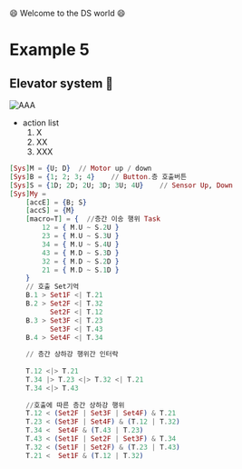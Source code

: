 :smile: Welcome to the DS world  :smile:
# Example 5 

## Elevator system :jeans:


 ![AAA](./ex5.dio.png)
 
  - action list 
    1. X
    2. XX
    3. XXX


```ex
[Sys]M = {U; D}  // Motor up / down
[Sys]B = {1; 2; 3; 4}    // Button.층 호출버튼
[Sys]S = {1D; 2D; 2U; 3D; 3U; 4U}    // Sensor Up, Down
[Sys]My =
    [accE] = {B; S}
    [accS] = {M}
    [macro=T] = {  //층간 이송 행위 Task
        12 = { M.U ~ S.2U }
        23 = { M.U ~ S.3U }
        34 = { M.U ~ S.4U }
        43 = { M.D ~ S.3D }
        32 = { M.D ~ S.2D }
        21 = { M.D ~ S.1D }
    }
    // 호출 Set기억 
    B.1 > Set1F <| T.21
    B.2 > Set2F <| T.32
          Set2F <| T.12
    B.3 > Set3F <| T.23
          Set3F <| T.43
    B.4 > Set4F <| T.34  
    
    // 층간 상하강 행위간 인터락
    
    T.12 <|> T.21
    T.34 |> T.23 <|> T.32 <| T.21
    T.34 <|> T.43
    
    //호출에 따른 층간 상하강 행위   
    T.12 < (Set2F | Set3F | Set4F) & T.21
    T.23 < (Set3F | Set4F) & (T.12 | T.32) 
    T.34 <  Set4F & (T.43 | T.23)
    T.43 < (Set1F | Set2F | Set3F) & T.34 
    T.32 < (Set1F | Set2F) & (T.23 | T.43)
    T.21 <  Set1F & (T.12 | T.32)
```
